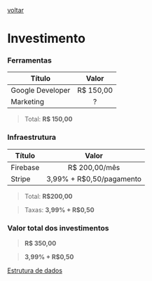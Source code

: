 [voltar](../README.md)

# Investimento

### Ferramentas
|        Título     |     Valor     |
| ----------------- | :-----------: |
| Google Developer  |   R$ 150,00   |
| Marketing         |       ?       |
> Total: **R$ 150,00**

### Infraestrutura
|        Título     |           Valor          |
| ----------------- | :----------------------: |
| Firebase          |       R$ 200,00/mês      |
| Stripe            | 3,99% + R$0,50/pagamento |

> Total: **R$200,00**

> Taxas: **3,99% + R$0,50**

### Valor total dos investimentos
> **R$ 350,00**

> **3,99% + R$0,50**

[Estrutura de dados](./Estrutura_de_dados.md)
